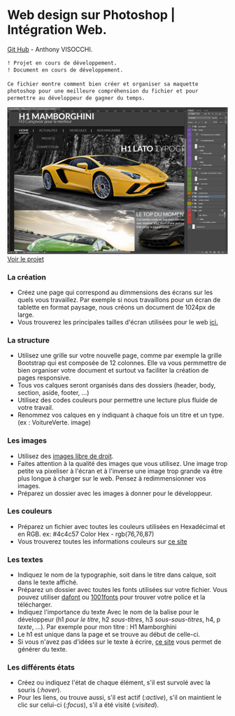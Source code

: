 # Web design sur Photoshop | Intégration Web.

[Git Hub](https://github.com/anthoviso) - Anthony VISOCCHI.

```
! Projet en cours de développement.
! Document en cours de développement.

Ce fichier montre comment bien créer et organiser sa maquette
photoshop pour une meilleure compréhension du fichier et pour
permettre au développeur de gagner du temps.

```
![WebDesign](../img/maquetteweb.png)
[Voir le projet](https://github.com/anthoviso/Web-design---Web-Integration)
### La création

* Créez une page qui correspond au dimmensions des écrans sur les quels vous travaillez. Par exemple si nous travaillons pour un écran de tablette en format paysage, nous créons un document de 1024px de large.
* Vous trouverez les principales tailles d'écran utilisées pour le web [ici.](http://www.alsacreations.com/tuto/lire/547-faire-un-site-pour-toutes-les-resolutions.html)

### La structure

* Utilisez une grille sur votre nouvelle page, comme par exemple la grille Bootstrap qui est composée de 12 colonnes. Elle va vous permmettre de bien organiser votre document et surtout va faciliter la création de pages responsive.
* Tous vos calques seront organisés dans des dossiers (header, body, section, aside, footer, ...)
* Utilisez des codes couleurs pour permettre une lecture plus fluide de votre travail.
* Renommez vos calques en y indiquant à chaque fois un titre et un type. (ex : VoitureVerte. image)

### Les images

* Utilisez des [images libre de droit](https://www.flickr.com/).
* Faites attention à la qualité des images que vous utilisez. Une image trop petite va pixeliser à l'écran et à l'inverse une image trop grande va être plus longue à charger sur le web. Pensez à redimmensionner vos images.
* Préparez un dossier avec les images à donner pour le développeur.

### Les couleurs

* Préparez un fichier avec toutes les couleurs utilisées en Hexadécimal et en RGB.
ex: #4c4c57 Color Hex - rgb(76,76,87)
* Vous trouverez toutes les informations couleurs sur [ce site](http://www.color-hex.com/)

### Les textes

* Indiquez le nom de la typographie, soit dans le titre dans calque, soit dans le texte affiché.
* Préparez un dossier avec toutes les fonts utilisées sur votre fichier. Vous pouvez utiliser [dafont](http://www.dafont.com/fr/) ou [1001fonts](http://www.1001fonts.com/) pour trouver votre police et la télécharger.
* Indiquez l'importance du texte Avec le nom de la balise pour le développeur (h1 *pour le titre*, h2 *sous-titres*, h3 *sous-sous-titres*, h4, p *texte*, ...). Par exemple pour mon titre : H1 Mamborghini
* Le h1 est unique dans la page et se trouve au début de celle-ci.
* Si vous n'avez pas d'idées sur le texte à écrire, [ce site](http://fr.lipsum.com/) vous permet de générer du texte.

### Les différents états

* Créez ou indiquez l'état de chaque élément, s'il est survolé avec la souris (*:hover*).
* Pour les liens, ou trouve aussi, s'il est actif (*:active*), s'il on maintient le clic sur celui-ci (*:focus*), s'il a été visité (*:visited*).
